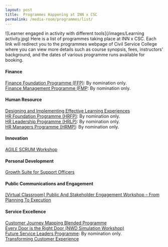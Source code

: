 ```yaml
---
layout: post
title:  Programmes Happening at INN x CSC
permalink: /media-room/programmes/list/
---
```

![Learner engaged in activity with different tools](/images/Learning activity.jpg)
Here is a list of programmes taking place at INN x CSC. Each link will redirect you to the programmes webpage of Civil Service College where you can view more details such as course synopsis, fees, instructors' background, and the dates of various programme runs available for booking.  

#### Finance
[Finance Foundation Programme (FFP)](https://www.cscollege.gov.sg/programmes/pages/display%20programme.aspx?epid=w6fh1k845rwtjhwgwadfbmap3w): By nomination only.   
[Finance Management Programme (FMP](https://www.cscollege.gov.sg/programmes/pages/display%20programme.aspx?epid=9gdfein5m6jm6gcb99cmel8phs): By nomination only.   

#### Human Resource 
[Designing and Implementing Effective Learning Experiences](https://www.cscollege.gov.sg/programmes/Pages/Display%20Programme.aspx?ePID=tw7788nmvva2m5pprtgoprnpaa)  
[HR Foundation Programme (HRFP)](https://www.cscollege.gov.sg/programmes/pages/display%20programme.aspx?epid=tc4pfusclgj5gl1wu6wbud267e): By nomination only.  
[HR Leadership Programme (HRLP)](https://www.cscollege.gov.sg/programmes/pages/display%20programme.aspx?epid=42a5dr1hntmmpr5sa9wfqfed7a): By nomination only.   
[HR Managers Programme (HRMP)](https://www.cscollege.gov.sg/programmes/pages/display%20programme.aspx?epid=snra8qs8n7wajcqdse66p7o8ki): By nomination only.   

#### Innovation  
[AGILE SCRUM Workshop](https://www.cscollege.gov.sg/programmes/pages/display%20programme.aspx?epid=cnrqgkn4c4ltkovraq7dp3dhji)   

#### Personal Development
[Growth Suite for Support Officers](https://www.cscollege.gov.sg/programmes/Pages/Display%20Programme.aspx?ePID=w8gq84v9rd5kpvnd3bmdabqi9w)  

#### Public Communications and Engagement
[[Virtual Classroom] Public And Stakeholder Engagement Workshop – From Planning To Execution](https://www.cscollege.gov.sg/programmes/pages/display%20programme.aspx?epid=uko2t432o8istugcmqkfei22cs)  

#### Service Excellence
[Customer Journey Mapping Blended Programme](https://www.cscollege.gov.sg/programmes/pages/display%20programme.aspx?epid=49ftecod5o4944ggnjnhtpivps)  
[Every Door is the Right Door (NWD Simulation Workshop)](https://www.cscollege.gov.sg/programmes/pages/display%20programme.aspx?epid=iigb3n7jp3gnc17nvmhghem87e)  
[Future Service Leaders Programme](https://www.cscollege.gov.sg/programmes/pages/display%20programme.aspx?epid=rk5v7vvj35aie272luc17pn14m): By nomination only.   
[Transforming Customer Experience](https://www.cscollege.gov.sg/programmes/pages/display%20programme.aspx?epid=n3g31jl2ddug1ljt8m1l4fbtow)  

